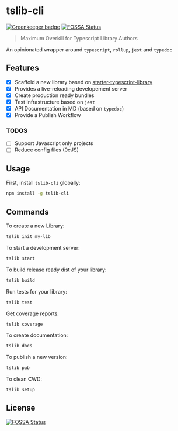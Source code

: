 # tslib-cli

[![Greenkeeper badge](https://badges.greenkeeper.io/osdevisnot/tslib-cli.svg)](https://greenkeeper.io/)
[![FOSSA Status](https://app.fossa.io/api/projects/git%2Bgithub.com%2Fosdevisnot%2Ftslib-cli.svg?type=shield)](https://app.fossa.io/projects/git%2Bgithub.com%2Fosdevisnot%2Ftslib-cli?ref=badge_shield)

> Maximum Overkill for Typescript Library Authors

An opinionated wrapper around `typescript`, `rollup`, `jest` and `typedoc`

## Features

- [x] Scaffold a new library based on [starter-typescript-library](https://github.com/osdevisnot/starter-typescript-library)
- [x] Provides a live-reloading developement server
- [x] Create production ready bundles
- [x] Test Infrastructure based on `jest`
- [x] API Documentation in MD (based on `typedoc`)
- [x] Provide a Publish Workflow

### TODOS

- [ ] Support Javascript only projects
- [ ] Reduce config files (0cJS)

## Usage

First, install `tslib-cli` globally:

```bash
npm install -g tslib-cli
```

## Commands

To create a new Library:

```bash
tslib init my-lib
```

To start a development server:

```bash
tslib start
```

To build release ready dist of your library:

```bash
tslib build
```

Run tests for your library:

```bash
tslib test
```

Get coverage reports:

```bash
tslib coverage
```

To create documentation:

```bash
tslib docs
```

To publish a new version:

```bash
tslib pub
```

To clean CWD:

```bash
tslib setup
```


## License
[![FOSSA Status](https://app.fossa.io/api/projects/git%2Bgithub.com%2Fosdevisnot%2Ftslib-cli.svg?type=large)](https://app.fossa.io/projects/git%2Bgithub.com%2Fosdevisnot%2Ftslib-cli?ref=badge_large)